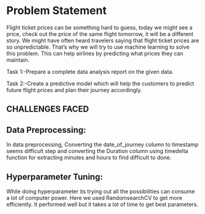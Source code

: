 # Problem Statement
Flight ticket prices can be something hard to guess, today we might see a price, check out the price of the same flight tomorrow, it will be a different story. We might have often heard travelers saying that flight ticket prices are so unpredictable. That’s why we will try to use machine learning to solve this problem. This can help airlines by predicting what prices they can maintain.

Task 1:-Prepare a complete data analysis report on the given data.

Task 2:-Create a predictive model which will help the customers to predict future flight prices and plan their journey accordingly.


## CHALLENGES FACED

## Data Preprocessing:
In data preprocessing, Converting the date_of_journey column to timestamp seems difficult step and converting the Duration column using timedelta function for extracting minutes and hours to find difficult to done.

## Hyperparameter Tuning:
While doing hyperparameter its trying out all the possibilities can consume a lot of computer power. Here we used RandomsearchCV to get more efficiently. It performed well but it takes a lot of time to get best parameters.
